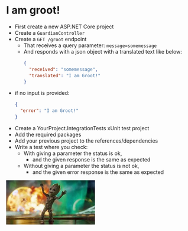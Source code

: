 # I am groot!

- First create a new ASP.NET Core project
- Create a `GuardianController`
- Create a `GET /groot` endpoint
  - That receives a query parameter: `message=somemessage`
  - And responds with a json object with a translated text like below:
    ```json
    {
      "received": "somemessage",
      "translated": "I am Groot!"
    }
    ```
- if no input is provided:
  ```json
  {
    "error": "I am Groot!"
  }
  ```
- Create a YourProject.IntegrationTests xUnit test project
- Add the required packages
- Add your previous project to the references/dependencies
- Write a test where you check:
  - With giving a parameter the status is ok,
    - and the given response is the same as expected
  - Without giving a parameter the status is not ok,
    - and the given error response is the same as expected

[![](../assets/groot.jpg)](https://www.youtube.com/watch?v=HplYmXMo4Jc)
